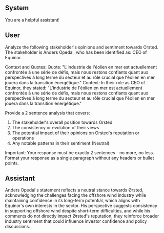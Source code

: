 ## System

You are a helpful assistant!

## User


Analyze the following stakeholder's opinions and sentiment towards Orsted. The stakeholder is Anders Opedal, who has been identified as: CEO of Equinor.

Context and Quotes:
Quote: "L'industrie de l'éolien en mer est actuellement confrontée à une série de défis, mais nous restons confiants quant aux perspectives à long terme du secteur et au rôle crucial que l'éolien en mer jouera dans la transition énergétique."
Context: In their role as CEO of Equinor, they stated: "L'industrie de l'éolien en mer est actuellement confrontée à une série de défis, mais nous restons confiants quant aux perspectives à long terme du secteur et au rôle crucial que l'éolien en mer jouera dans la transition énergétique."

Provide a 2 sentence analysis that covers:
1. The stakeholder's overall position towards Orsted
2. The consistency or evolution of their views
3. The potential impact of their opinions on Orsted's reputation or operations
4. Any notable patterns in their sentiment (Neutral)

Important: Your response must be exactly 2 sentences - no more, no less.
Format your response as a single paragraph without any headers or bullet points.


## Assistant

Anders Opedal's statement reflects a neutral stance towards Ørsted, acknowledging the challenges facing the offshore wind industry while maintaining confidence in its long-term potential, which aligns with Equinor's own interests in the sector. His perspective suggests consistency in supporting offshore wind despite short-term difficulties, and while his comments do not directly impact Ørsted's reputation, they reinforce broader industry sentiment that could influence investor confidence and policy discussions.

